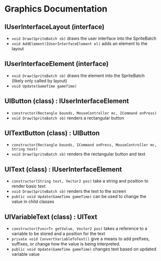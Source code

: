 # Graphics Documentation

## IUserInterfaceLayout (interface)
- `void Draw(SpriteBatch sb)` draws the user interface into the SpriteBatch
- `void AddElement(IUserInterfaceElement el)` adds an element to the layout

## IUserInterfaceElement (interface)
- `void Draw(SpriteBatch sb)` draws the element into the SpriteBatch (likely only called by layout)
- `void Update(GameTime gameTime)`

## UIButton (class) : IUserInterfaceElement
- `constructor(Rectangle bounds, MouseController mc, ICommand onPress)`
- `void Draw(SpriteBatch sb)` renders a rectangular button

## UITextButton (class) : UIButton
- `constructor(Rectangle bounds, ICommand onPress, MouseController mc, String text)`
- `void Draw(SpriteBatch sb)` renders the rectangular button and text

## UIText (class) : IUserInterfaceElement
- `constructor(String text, Vector2 pos)` take a string and position to render basic text
- `void Draw(SpriteBatch sb)` renders the text to the screen
- `public void Update(GameTime gameTime)` can be used to change the value in child classes

## UIVariableText<T> (class) : UIText
- `constructor(Func<T> getValue, Vector2 pos)` takes a reference to a variable to be stored and a position for the text
- `private void ConvertVariableToText()` give a means to add prefixes, suffixes, or change how the value is being interpreted.
- `public void Update(GameTime gameTime)` changes text based on updated variable value
